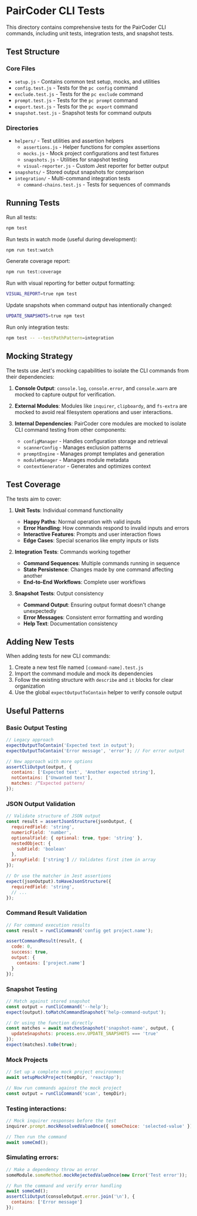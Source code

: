 # PairCoder CLI Tests

This directory contains comprehensive tests for the PairCoder CLI commands, including unit tests, integration tests, and snapshot tests.

## Test Structure

### Core Files
- `setup.js` - Contains common test setup, mocks, and utilities
- `config.test.js` - Tests for the `pc config` command
- `exclude.test.js` - Tests for the `pc exclude` command 
- `prompt.test.js` - Tests for the `pc prompt` command
- `export.test.js` - Tests for the `pc export` command
- `snapshot.test.js` - Snapshot tests for command outputs

### Directories
- `helpers/` - Test utilities and assertion helpers
  - `assertions.js` - Helper functions for complex assertions
  - `mocks.js` - Mock project configurations and test fixtures
  - `snapshots.js` - Utilities for snapshot testing
  - `visual-reporter.js` - Custom Jest reporter for better output
- `snapshots/` - Stored output snapshots for comparison
- `integration/` - Multi-command integration tests
  - `command-chains.test.js` - Tests for sequences of commands

## Running Tests

Run all tests:
```bash
npm test
```

Run tests in watch mode (useful during development):
```bash
npm run test:watch
```

Generate coverage report:
```bash
npm run test:coverage
```

Run with visual reporting for better output formatting:
```bash
VISUAL_REPORT=true npm test
```

Update snapshots when command output has intentionally changed:
```bash
UPDATE_SNAPSHOTS=true npm test
```

Run only integration tests:
```bash
npm test -- --testPathPattern=integration
```

## Mocking Strategy

The tests use Jest's mocking capabilities to isolate the CLI commands from their dependencies:

1. **Console Output**: `console.log`, `console.error`, and `console.warn` are mocked to capture output for verification.

2. **External Modules**: Modules like `inquirer`, `clipboardy`, and `fs-extra` are mocked to avoid real filesystem operations and user interactions.

3. **Internal Dependencies**: PairCoder core modules are mocked to isolate CLI command testing from other components:
   - `configManager` - Handles configuration storage and retrieval
   - `scannerConfig` - Manages exclusion patterns
   - `promptEngine` - Manages prompt templates and generation
   - `moduleManager` - Manages module metadata
   - `contextGenerator` - Generates and optimizes context

## Test Coverage

The tests aim to cover:

1. **Unit Tests**: Individual command functionality
   - **Happy Paths**: Normal operation with valid inputs
   - **Error Handling**: How commands respond to invalid inputs and errors
   - **Interactive Features**: Prompts and user interaction flows
   - **Edge Cases**: Special scenarios like empty inputs or lists

2. **Integration Tests**: Commands working together
   - **Command Sequences**: Multiple commands running in sequence
   - **State Persistence**: Changes made by one command affecting another
   - **End-to-End Workflows**: Complete user workflows

3. **Snapshot Tests**: Output consistency
   - **Command Output**: Ensuring output format doesn't change unexpectedly
   - **Error Messages**: Consistent error formatting and wording
   - **Help Text**: Documentation consistency

## Adding New Tests

When adding tests for new CLI commands:

1. Create a new test file named `[command-name].test.js`
2. Import the command module and mock its dependencies
3. Follow the existing structure with `describe` and `it` blocks for clear organization
4. Use the global `expectOutputToContain` helper to verify console output

## Useful Patterns

### Basic Output Testing
```javascript
// Legacy approach
expectOutputToContain('Expected text in output');
expectOutputToContain('Error message', 'error'); // For error output

// New approach with more options
assertCliOutput(output, {
  contains: ['Expected text', 'Another expected string'],
  notContains: ['Unwanted text'],
  matches: /^Expected pattern/
});
```

### JSON Output Validation
```javascript
// Validate structure of JSON output
const result = assertJsonStructure(jsonOutput, {
  requiredField: 'string',
  numericField: 'number',
  optionalField: { optional: true, type: 'string' },
  nestedObject: {
    subField: 'boolean'
  },
  arrayField: ['string'] // Validates first item in array
});

// Or use the matcher in Jest assertions
expect(jsonOutput).toHaveJsonStructure({
  requiredField: 'string',
  // ...
});
```

### Command Result Validation
```javascript
// For command execution results
const result = runCliCommand('config get project.name');

assertCommandResult(result, {
  code: 0,
  success: true,
  output: {
    contains: ['project.name']
  }
});
```

### Snapshot Testing
```javascript
// Match against stored snapshot
const output = runCliCommand('--help');
expect(output).toMatchCommandSnapshot('help-command-output');

// Or using the function directly
const matches = await matchesSnapshot('snapshot-name', output, {
  updateSnapshots: process.env.UPDATE_SNAPSHOTS === 'true'
});
expect(matches).toBe(true);
```

### Mock Projects
```javascript
// Set up a complete mock project environment
await setupMockProject(tempDir, 'reactApp');

// Now run commands against the mock project
const output = runCliCommand('scan', tempDir);
```

### Testing interactions:
```javascript
// Mock inquirer responses before the test
inquirer.prompt.mockResolvedValueOnce({ someChoice: 'selected-value' });

// Then run the command
await someCmd();
```

### Simulating errors:
```javascript
// Make a dependency throw an error
someModule.someMethod.mockRejectedValueOnce(new Error('Test error'));

// Run the command and verify error handling
await someCmd();
assertCliOutput(consoleOutput.error.join('\n'), {
  contains: ['Error message']
});
```
